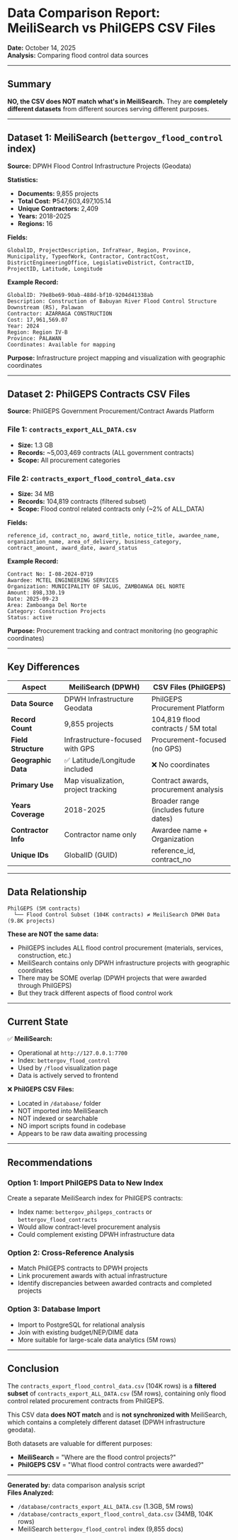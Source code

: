 # Data Comparison Report: MeiliSearch vs PhilGEPS CSV Files

**Date:** October 14, 2025  
**Analysis:** Comparing flood control data sources

---

## Summary

**NO, the CSV does NOT match what's in MeiliSearch.** They are **completely different datasets** from different sources serving different purposes.

---

## Dataset 1: MeiliSearch (`bettergov_flood_control` index)

**Source:** DPWH Flood Control Infrastructure Projects (Geodata)

**Statistics:**
- **Documents:** 9,855 projects
- **Total Cost:** ₱547,603,497,105.14
- **Unique Contractors:** 2,409
- **Years:** 2018-2025
- **Regions:** 16

**Fields:**
```
GlobalID, ProjectDescription, InfraYear, Region, Province, 
Municipality, TypeofWork, Contractor, ContractCost, 
DistrictEngineeringOffice, LegislativeDistrict, ContractID, 
ProjectID, Latitude, Longitude
```

**Example Record:**
```
GlobalID: 79e8be69-90ab-488d-bf10-9204d41338ab
Description: Construction of Babuyan River Flood Control Structure Downstream (RS), Palawan
Contractor: AZARRAGA CONSTRUCTION
Cost: 17,961,569.07
Year: 2024
Region: Region IV-B
Province: PALAWAN
Coordinates: Available for mapping
```

**Purpose:** Infrastructure project mapping and visualization with geographic coordinates

---

## Dataset 2: PhilGEPS Contracts CSV Files

**Source:** PhilGEPS Government Procurement/Contract Awards Platform

### File 1: `contracts_export_ALL_DATA.csv`
- **Size:** 1.3 GB
- **Records:** ~5,003,469 contracts (ALL government contracts)
- **Scope:** All procurement categories

### File 2: `contracts_export_flood_control_data.csv` 
- **Size:** 34 MB  
- **Records:** 104,819 contracts (filtered subset)
- **Scope:** Flood control related contracts only (~2% of ALL_DATA)

**Fields:**
```
reference_id, contract_no, award_title, notice_title, awardee_name, 
organization_name, area_of_delivery, business_category, 
contract_amount, award_date, award_status
```

**Example Record:**
```
Contract No: I-08-2024-0719
Awardee: MCTEL ENGINEERING SERVICES
Organization: MUNICIPALITY OF SALUG, ZAMBOANGA DEL NORTE
Amount: 898,330.19
Date: 2025-09-23
Area: Zamboanga Del Norte
Category: Construction Projects
Status: active
```

**Purpose:** Procurement tracking and contract monitoring (no geographic coordinates)

---

## Key Differences

| Aspect | MeiliSearch (DPWH) | CSV Files (PhilGEPS) |
|--------|-------------------|---------------------|
| **Data Source** | DPWH Infrastructure Geodata | PhilGEPS Procurement Platform |
| **Record Count** | 9,855 projects | 104,819 flood contracts / 5M total |
| **Field Structure** | Infrastructure-focused with GPS | Procurement-focused (no GPS) |
| **Geographic Data** | ✅ Latitude/Longitude included | ❌ No coordinates |
| **Primary Use** | Map visualization, project tracking | Contract awards, procurement analysis |
| **Years Coverage** | 2018-2025 | Broader range (includes future dates) |
| **Contractor Info** | Contractor name only | Awardee name + Organization |
| **Unique IDs** | GlobalID (GUID) | reference_id, contract_no |

---

## Data Relationship

```
PhilGEPS (5M contracts)
  └── Flood Control Subset (104K contracts) ≠ MeiliSearch DPWH Data (9.8K projects)
```

**These are NOT the same data:**
- PhilGEPS includes ALL flood control procurement (materials, services, construction, etc.)
- MeiliSearch contains only DPWH infrastructure projects with geographic coordinates
- There may be SOME overlap (DPWH projects that were awarded through PhilGEPS)
- But they track different aspects of flood control work

---

## Current State

✅ **MeiliSearch:** 
- Operational at `http://127.0.0.1:7700`
- Index: `bettergov_flood_control`
- Used by `/flood` visualization page
- Data is actively served to frontend

❌ **PhilGEPS CSV Files:**
- Located in `/database/` folder
- NOT imported into MeiliSearch
- NOT indexed or searchable
- NO import scripts found in codebase
- Appears to be raw data awaiting processing

---

## Recommendations

### Option 1: Import PhilGEPS Data to New Index
Create a separate MeiliSearch index for PhilGEPS contracts:
- Index name: `bettergov_philgeps_contracts` or `bettergov_flood_contracts`
- Would allow contract-level procurement analysis
- Could complement existing DPWH infrastructure data

### Option 2: Cross-Reference Analysis
- Match PhilGEPS contracts to DPWH projects
- Link procurement awards with actual infrastructure
- Identify discrepancies between awarded contracts and completed projects

### Option 3: Database Import
- Import to PostgreSQL for relational analysis
- Join with existing budget/NEP/DIME data
- More suitable for large-scale data analytics (5M rows)

---

## Conclusion

The `contracts_export_flood_control_data.csv` (104K rows) is a **filtered subset** of `contracts_export_ALL_DATA.csv` (5M rows), containing only flood control related procurement contracts from PhilGEPS.

This CSV data **does NOT match** and is **not synchronized with** MeiliSearch, which contains a completely different dataset (DPWH infrastructure geodata).

Both datasets are valuable for different purposes:
- **MeiliSearch** = "Where are the flood control projects?"
- **PhilGEPS CSV** = "What flood control contracts were awarded?"

---

**Generated by:** data comparison analysis script  
**Files Analyzed:** 
- `/database/contracts_export_ALL_DATA.csv` (1.3GB, 5M rows)
- `/database/contracts_export_flood_control_data.csv` (34MB, 104K rows)  
- MeiliSearch `bettergov_flood_control` index (9,855 docs)

